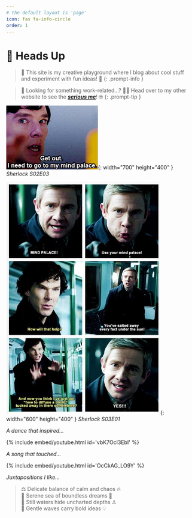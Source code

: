 ```yaml
---
# the default layout is 'page'
icon: fas fa-info-circle
order: 1
---
```


# 🚨 Heads Up

> 👀 This site is my creative playground where I blog about cool stuff and experiment with fun ideas! 🌈
{: .prompt-info }

> 💼 Looking for something work-related...? 💁‍♂️ Head over to my other website to see the ***[serious me](https://khoapham1002.github.io/)***! 🤓
{: .prompt-tip }

![sherlock-meme1](/assets/img/sherlock-get-out-mindpalace-meme.jpeg){: width="700" height="400" }
*Sherlock S02E03*

![sherlock-meme2](assets/img/sherlock-use-your-mindpalace-meme.jpeg){: width="600" height="400" }
*Sherlock S03E01*

*A dance that inspired...*

{% include embed/youtube.html id='vbK7Ocl3EbI' %}

*A song that touched...*

{% include embed/youtube.html id='OcCkAG_LO9Y' %}

*Juxtapositions I like...*

> ⚖️ Delicate balance of calm and chaos 🔥 <br>
> 🐚 Serene sea of boundless dreams 🌟 <br>
> 🐳 Still waters hide uncharted depths ⚓️ <br>
> 🌊 Gentle waves carry bold ideas 💡 <br>
